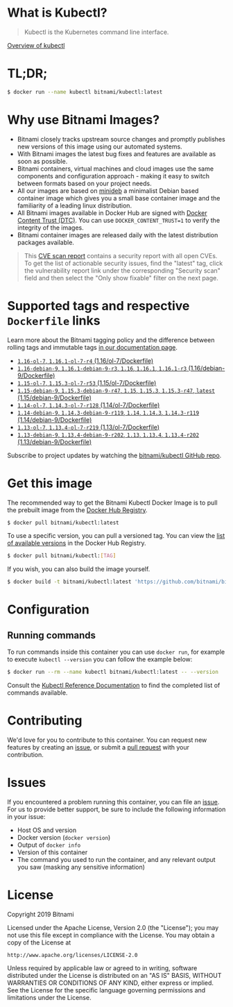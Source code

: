 
# What is Kubectl?

> Kubectl is the Kubernetes command line interface.

[Overview of kubectl](https://kubernetes.io/docs/reference/kubectl/overview/)

# TL;DR;

```bash
$ docker run --name kubectl bitnami/kubectl:latest
```

# Why use Bitnami Images?

* Bitnami closely tracks upstream source changes and promptly publishes new versions of this image using our automated systems.
* With Bitnami images the latest bug fixes and features are available as soon as possible.
* Bitnami containers, virtual machines and cloud images use the same components and configuration approach - making it easy to switch between formats based on your project needs.
* All our images are based on [minideb](https://github.com/bitnami/minideb) a minimalist Debian based container image which gives you a small base container image and the familiarity of a leading linux distribution.
* All Bitnami images available in Docker Hub are signed with [Docker Content Trust (DTC)](https://docs.docker.com/engine/security/trust/content_trust/). You can use `DOCKER_CONTENT_TRUST=1` to verify the integrity of the images.
* Bitnami container images are released daily with the latest distribution packages available.


> This [CVE scan report](https://quay.io/repository/bitnami/kubectl?tab=tags) contains a security report with all open CVEs. To get the list of actionable security issues, find the "latest" tag, click the vulnerability report link under the corresponding "Security scan" field and then select the "Only show fixable" filter on the next page.

# Supported tags and respective `Dockerfile` links

Learn more about the Bitnami tagging policy and the difference between rolling tags and immutable tags [in our documentation page](https://docs.bitnami.com/containers/how-to/understand-rolling-tags-containers/).


* [`1.16-ol-7`, `1.16.1-ol-7-r4` (1.16/ol-7/Dockerfile)](https://github.com/bitnami/bitnami-docker-kubectl/blob/1.16.1-ol-7-r4/1.16/ol-7/Dockerfile)
* [`1.16-debian-9`, `1.16.1-debian-9-r3`, `1.16`, `1.16.1`, `1.16.1-r3` (1.16/debian-9/Dockerfile)](https://github.com/bitnami/bitnami-docker-kubectl/blob/1.16.1-debian-9-r3/1.16/debian-9/Dockerfile)
* [`1.15-ol-7`, `1.15.3-ol-7-r53` (1.15/ol-7/Dockerfile)](https://github.com/bitnami/bitnami-docker-kubectl/blob/1.15.3-ol-7-r53/1.15/ol-7/Dockerfile)
* [`1.15-debian-9`, `1.15.3-debian-9-r47`, `1.15`, `1.15.3`, `1.15.3-r47`, `latest` (1.15/debian-9/Dockerfile)](https://github.com/bitnami/bitnami-docker-kubectl/blob/1.15.3-debian-9-r47/1.15/debian-9/Dockerfile)
* [`1.14-ol-7`, `1.14.3-ol-7-r128` (1.14/ol-7/Dockerfile)](https://github.com/bitnami/bitnami-docker-kubectl/blob/1.14.3-ol-7-r128/1.14/ol-7/Dockerfile)
* [`1.14-debian-9`, `1.14.3-debian-9-r119`, `1.14`, `1.14.3`, `1.14.3-r119` (1.14/debian-9/Dockerfile)](https://github.com/bitnami/bitnami-docker-kubectl/blob/1.14.3-debian-9-r119/1.14/debian-9/Dockerfile)
* [`1.13-ol-7`, `1.13.4-ol-7-r219` (1.13/ol-7/Dockerfile)](https://github.com/bitnami/bitnami-docker-kubectl/blob/1.13.4-ol-7-r219/1.13/ol-7/Dockerfile)
* [`1.13-debian-9`, `1.13.4-debian-9-r202`, `1.13`, `1.13.4`, `1.13.4-r202` (1.13/debian-9/Dockerfile)](https://github.com/bitnami/bitnami-docker-kubectl/blob/1.13.4-debian-9-r202/1.13/debian-9/Dockerfile)

Subscribe to project updates by watching the [bitnami/kubectl GitHub repo](https://github.com/bitnami/bitnami-docker-kubectl).

# Get this image

The recommended way to get the Bitnami Kubectl Docker Image is to pull the prebuilt image from the [Docker Hub Registry](https://hub.docker.com/r/bitnami/kubectl).

```bash
$ docker pull bitnami/kubectl:latest
```

To use a specific version, you can pull a versioned tag. You can view the [list of available versions](https://hub.docker.com/r/bitnami/kubectl/tags/) in the Docker Hub Registry.

```bash
$ docker pull bitnami/kubectl:[TAG]
```

If you wish, you can also build the image yourself.

```bash
$ docker build -t bitnami/kubectl:latest 'https://github.com/bitnami/bitnami-docker-kubectl.git#master:1.15/debian-9'
```

# Configuration

## Running commands

To run commands inside this container you can use `docker run`, for example to execute `kubectl --version` you can follow the example below:

```bash
$ docker run --rm --name kubectl bitnami/kubectl:latest -- --version
```

Consult the [Kubectl Reference Documentation](https://kubernetes.io/docs/reference/generated/kubectl/kubectl-commands) to find the completed list of commands available.

# Contributing

We'd love for you to contribute to this container. You can request new features by creating an [issue](https://github.com/bitnami/bitnami-docker-kubectl/issues), or submit a [pull request](https://github.com/bitnami/bitnami-docker-kubectl/pulls) with your contribution.

# Issues

If you encountered a problem running this container, you can file an [issue](https://github.com/bitnami/bitnami-docker-kubectl/issues). For us to provide better support, be sure to include the following information in your issue:

- Host OS and version
- Docker version (`docker version`)
- Output of `docker info`
- Version of this container
- The command you used to run the container, and any relevant output you saw (masking any sensitive information)

# License

Copyright 2019 Bitnami

Licensed under the Apache License, Version 2.0 (the "License");
you may not use this file except in compliance with the License.
You may obtain a copy of the License at

    http://www.apache.org/licenses/LICENSE-2.0

Unless required by applicable law or agreed to in writing, software
distributed under the License is distributed on an "AS IS" BASIS,
WITHOUT WARRANTIES OR CONDITIONS OF ANY KIND, either express or implied.
See the License for the specific language governing permissions and
limitations under the License.
